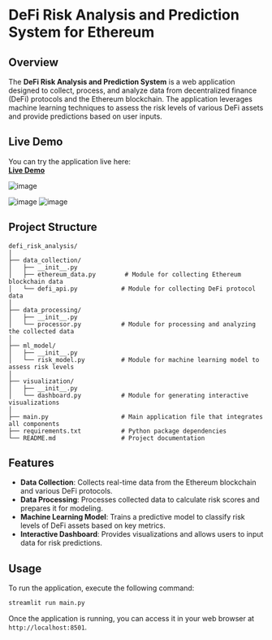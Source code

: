 # DeFi Risk Analysis and Prediction System for Ethereum
## Overview

The **DeFi Risk Analysis and Prediction System** is a web application designed to collect, process, and analyze data from decentralized finance (DeFi) protocols and the Ethereum blockchain. The application leverages machine learning techniques to assess the risk levels of various DeFi assets and provide predictions based on user inputs.

## Live Demo

You can try the application live here:  
**[Live Demo](https://defi-risk-analysis-and-prediction-system-for-ethereum.streamlit.app/#generating-interactive-dashboard)**

![image](https://github.com/user-attachments/assets/a092506e-20a5-4c06-8de7-82defca53504)

![image](https://github.com/user-attachments/assets/e5dee884-bb45-414f-9258-73b1431861f9)
![image](https://github.com/user-attachments/assets/c48107c0-58d1-4bba-89ab-3bcaa1feaa5c)





## Project Structure

```
defi_risk_analysis/
│
├── data_collection/
│   ├── __init__.py
│   ├── ethereum_data.py        # Module for collecting Ethereum blockchain data
│   └── defi_api.py            # Module for collecting DeFi protocol data
│
├── data_processing/
│   ├── __init__.py
│   └── processor.py           # Module for processing and analyzing the collected data
│
├── ml_model/
│   ├── __init__.py
│   └── risk_model.py          # Module for machine learning model to assess risk levels
│
├── visualization/
│   ├── __init__.py
│   └── dashboard.py           # Module for generating interactive visualizations
│
├── main.py                    # Main application file that integrates all components
├── requirements.txt           # Python package dependencies
└── README.md                  # Project documentation
```

## Features

- **Data Collection**: Collects real-time data from the Ethereum blockchain and various DeFi protocols.
- **Data Processing**: Processes collected data to calculate risk scores and prepares it for modeling.
- **Machine Learning Model**: Trains a predictive model to classify risk levels of DeFi assets based on key metrics.
- **Interactive Dashboard**: Provides visualizations and allows users to input data for risk predictions.


## Usage

To run the application, execute the following command:

```bash
streamlit run main.py
```

Once the application is running, you can access it in your web browser at `http://localhost:8501`.





